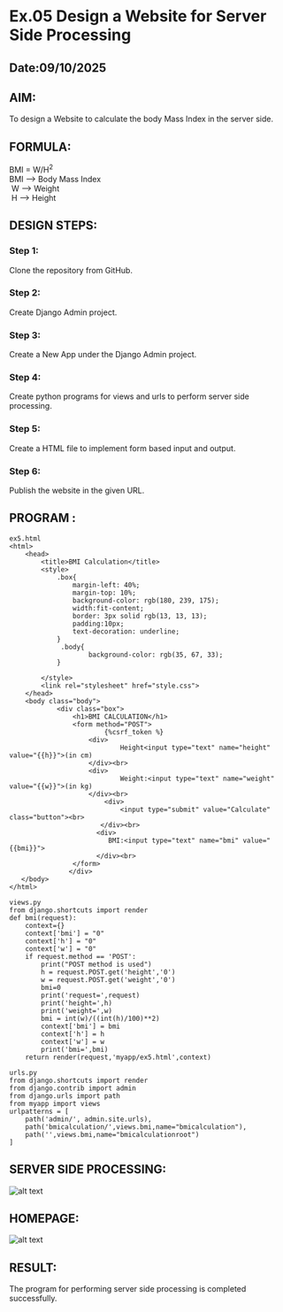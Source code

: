 # Ex.05 Design a Website for Server Side Processing
## Date:09/10/2025

## AIM:
  To design a Website to calculate the body Mass Index in the server side.

## FORMULA:
BMI = W/H<sup>2</sup>
<br> BMI --> Body Mass Index
<br> W --> Weight
<br> H --> Height

## DESIGN STEPS:

### Step 1:
Clone the repository from GitHub.

### Step 2:
Create Django Admin project.

### Step 3:
Create a New App under the Django Admin project.

### Step 4:
Create python programs for views and urls to perform server side processing.

### Step 5:
Create a HTML file to implement form based input and output.

### Step 6:
Publish the website in the given URL.

## PROGRAM :
```
ex5.html
<html> 
    <head> 
        <title>BMI Calculation</title> 
        <style>
            .box{
                margin-left: 40%;
                margin-top: 10%;
                background-color: rgb(180, 239, 175);
                width:fit-content;
                border: 3px solid rgb(13, 13, 13);
                padding:10px;
                text-decoration: underline;
            }
             .body{
                    background-color: rgb(35, 67, 33);
            }

        </style>
        <link rel="stylesheet" href="style.css">
    </head> 
    <body class="body">
            <div class="box"> 
                <h1>BMI CALCULATION</h1>
                <form method="POST">
                        {%csrf_token %}
                    <div> 
                            Height<input type="text" name="height" value="{{h}}">(in cm)
                    </div><br>
                    <div> 
                            Weight:<input type="text" name="weight" value="{{w}}">(in kg)
                    </div><br>
                        <div> 
                            <input type="submit" value="Calculate" class="button"><br> 
                       </div><br>
                      <div> 
                         BMI:<input type="text" name="bmi" value="{{bmi}}">
                      </div><br>
                </form>
               </div>
   </body>
</html>

views.py
from django.shortcuts import render 
def bmi(request): 
    context={} 
    context['bmi'] = "0" 
    context['h'] = "0" 
    context['w'] = "0" 
    if request.method == 'POST': 
        print("POST method is used")
        h = request.POST.get('height','0')
        w = request.POST.get('weight','0')
        bmi=0
        print('request=',request) 
        print('height=',h) 
        print('weight=',w) 
        bmi = int(w)/((int(h)/100)**2)
        context['bmi'] = bmi
        context['h'] = h
        context['w'] = w
        print('bmi=',bmi) 
    return render(request,'myapp/ex5.html',context)

urls.py
from django.shortcuts import render
from django.contrib import admin 
from django.urls import path 
from myapp import views 
urlpatterns = [ 
    path('admin/', admin.site.urls), 
    path('bmicalculation/',views.bmi,name="bmicalculation"),
    path('',views.bmi,name="bmicalculationroot")
]
```
## SERVER SIDE PROCESSING:
![alt text](<abi/myapp/templates/myapp/bmi terminal.png>)

## HOMEPAGE:
![alt text](<abi/myapp/templates/myapp/bmi output.png>)

## RESULT:
The program for performing server side processing is completed successfully.

